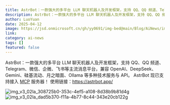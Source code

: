 ```yaml
---
title: AstrBot：一款强大的多平台 LLM 聊天机器人及开发框架，支持 QQ、QQ 频道、Telegram、微信、企微、飞书等主流消息平台，兼容 OpenAI、DeepSeek、Gemini、硅基流动、月之暗面、Ollama 等多种技术服务与 API。
description: AstrBot：一款强大的多平台 LLM 聊天机器人及开发框架，支持 QQ、QQ 频道、Telegram、微信、企微、飞书等主流消息平台，兼容 OpenAI、DeepSeek、Gemini、硅基流动、...
author: LuoYuan
date: 2025-04-12
image: https://jsd.onmicrosoft.cn/gh/yy0691/img-bed@main/Blog/AiNews/img_v3_02la_308725b0-353c-4ef5-a108-8d38b9b81d4g.jpg
link: 
category: ai-news
tags: []
featured: false
---
```

AstrBot：一款强大的多平台 LLM 聊天机器人及开发框架，支持 QQ、QQ 频道、Telegram、微信、企微、飞书等主流消息平台，兼容 OpenAI、DeepSeek、Gemini、硅基流动、月之暗面、Ollama 等多种技术服务与 API。
AstrBot 现已支持接入 [MCP](https://modelcontextprotocol.io/) 服务器！
使用链接：https://astrbot.app/

![img_v3_02la_308725b0-353c-4ef5-a108-8d38b9b81d4g](https://jsd.onmicrosoft.cn/gh/yy0691/img-bed@main/Blog/AiNews/img_v3_02la_308725b0-353c-4ef5-a108-8d38b9b81d4g.jpg)
![img_v3_02la_dad5b370-f11a-4b77-8c44-343e20cb122g](https://jsd.onmicrosoft.cn/gh/yy0691/img-bed@main/Blog/AiNews/img_v3_02la_dad5b370-f11a-4b77-8c44-343e20cb122g.jpg)